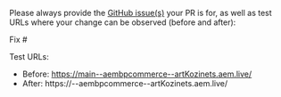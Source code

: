 Please always provide the [GitHub issue(s)](../issues) your PR is for, as well as test URLs where your change can be observed (before and after):

Fix #<gh-issue-id>

Test URLs:
- Before: https://main--aembpcommerce--artKozinets.aem.live/
- After: https://<branch>--aembpcommerce--artKozinets.aem.live/
